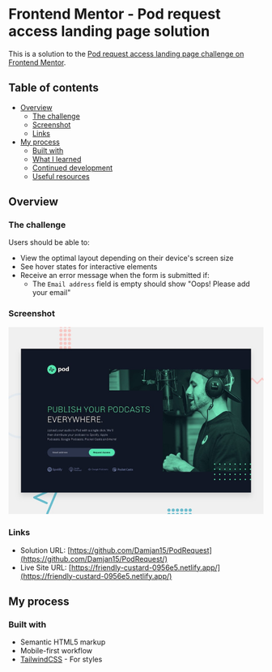 # Frontend Mentor - Pod request access landing page solution

This is a solution to the [Pod request access landing page challenge on Frontend Mentor](https://www.frontendmentor.io/challenges/pod-request-access-landing-page-eyTmdkLSG).

## Table of contents

- [Overview](#overview)
  - [The challenge](#the-challenge)
  - [Screenshot](#screenshot)
  - [Links](#links)
- [My process](#my-process)
  - [Built with](#built-with)
  - [What I learned](#what-i-learned)
  - [Continued development](#continued-development)
  - [Useful resources](#useful-resources)

## Overview

### The challenge

Users should be able to:

- View the optimal layout depending on their device's screen size
- See hover states for interactive elements
- Receive an error message when the form is submitted if:
  - The `Email address` field is empty should show "Oops! Please add your email"

### Screenshot

![preview](./preview.jpg)

### Links

- Solution URL: [https://github.com/Damjan15/PodRequest](https://github.com/Damjan15/PodRequest/)
- Live Site URL: [https://friendly-custard-0956e5.netlify.app/](https://friendly-custard-0956e5.netlify.app/)

## My process

### Built with

- Semantic HTML5 markup
- Mobile-first workflow
- [TailwindCSS](https://tailwindcss.com/) - For styles
